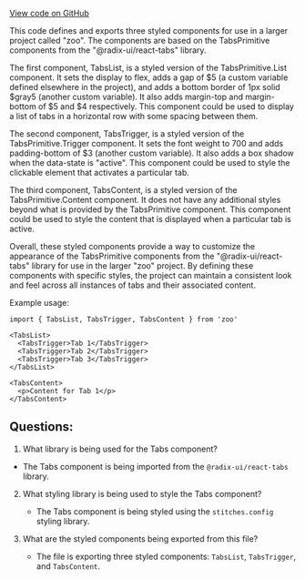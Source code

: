 [View code on GitHub](zoo-labs/zoo/blob/master/app/components/primitives/Tab.tsx)

This code defines and exports three styled components for use in a larger project called "zoo". The components are based on the TabsPrimitive components from the "@radix-ui/react-tabs" library. 

The first component, TabsList, is a styled version of the TabsPrimitive.List component. It sets the display to flex, adds a gap of $5 (a custom variable defined elsewhere in the project), and adds a bottom border of 1px solid $gray5 (another custom variable). It also adds margin-top and margin-bottom of $5 and $4 respectively. This component could be used to display a list of tabs in a horizontal row with some spacing between them.

The second component, TabsTrigger, is a styled version of the TabsPrimitive.Trigger component. It sets the font weight to 700 and adds padding-bottom of $3 (another custom variable). It also adds a box shadow when the data-state is "active". This component could be used to style the clickable element that activates a particular tab.

The third component, TabsContent, is a styled version of the TabsPrimitive.Content component. It does not have any additional styles beyond what is provided by the TabsPrimitive component. This component could be used to style the content that is displayed when a particular tab is active.

Overall, these styled components provide a way to customize the appearance of the TabsPrimitive components from the "@radix-ui/react-tabs" library for use in the larger "zoo" project. By defining these components with specific styles, the project can maintain a consistent look and feel across all instances of tabs and their associated content. 

Example usage:

```
import { TabsList, TabsTrigger, TabsContent } from 'zoo'

<TabsList>
  <TabsTrigger>Tab 1</TabsTrigger>
  <TabsTrigger>Tab 2</TabsTrigger>
  <TabsTrigger>Tab 3</TabsTrigger>
</TabsList>

<TabsContent>
  <p>Content for Tab 1</p>
</TabsContent>
```
## Questions: 
 1. What library is being used for the Tabs component?
   - The Tabs component is being imported from the `@radix-ui/react-tabs` library.

2. What styling library is being used to style the Tabs component?
   - The Tabs component is being styled using the `stitches.config` styling library.

3. What are the styled components being exported from this file?
   - The file is exporting three styled components: `TabsList`, `TabsTrigger`, and `TabsContent`.